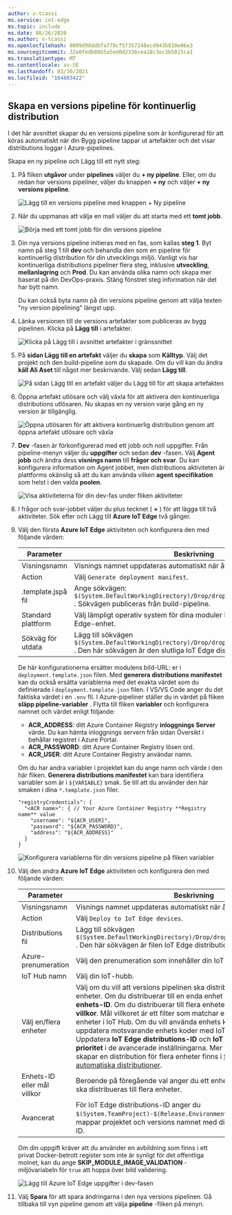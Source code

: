 ```yaml
---
author: v-tcassi
ms.service: iot-edge
ms.topic: include
ms.date: 08/26/2020
ms.author: v-tcassi
ms.openlocfilehash: 8009d98ddbfa778cf5f357248ecd943b810e06e3
ms.sourcegitcommit: 32e0fedb80b5a5ed0d2336cea18c3ec3b5015ca1
ms.translationtype: MT
ms.contentlocale: sv-SE
ms.lasthandoff: 03/30/2021
ms.locfileid: "104803422"
---
```

## <a name="create-a-release-pipeline-for-continuous-deployment"></a>Skapa en versions pipeline för kontinuerlig distribution

I det här avsnittet skapar du en versions pipeline som är konfigurerad för att köras automatiskt när din Bygg pipeline tappar ut artefakter och det visar distributions loggar i Azure-pipelines.

Skapa en ny pipeline och Lägg till ett nytt steg:

1. På fliken **utgåvor** under **pipelines** väljer du **+ ny pipeline**. Eller, om du redan har versions pipeliner, väljer du knappen **+ ny** och väljer **+ ny versions pipeline**.  

    ![Lägg till en versions pipeline med knappen + Ny pipeline](./media/iot-edge-create-release-pipeline-for-continuous-deployment/add-release-pipeline.png)

2. När du uppmanas att välja en mall väljer du att starta med ett **tomt jobb**.

    ![Börja med ett tomt jobb för din versions pipeline](./media/iot-edge-create-release-pipeline-for-continuous-deployment/start-with-empty-release-job.png)

3. Din nya versions pipeline initieras med en fas, som kallas **steg 1**. Byt namn på steg 1 till **dev** och behandla den som en pipeline för kontinuerlig distribution för din utvecklings miljö. Vanligt vis har kontinuerliga distributions pipeliner flera steg, inklusive **utveckling**, **mellanlagring** och **Prod**. Du kan använda olika namn och skapa mer baserat på din DevOps-praxis. Stäng fönstret steg information när det har bytt namn.

   Du kan också byta namn på din versions pipeline genom att välja texten "ny version pipelining" längst upp.

4. Länka versionen till de versions artefakter som publiceras av bygg pipelinen. Klicka på **Lägg till** i artefakter.

   ![Klicka på Lägg till i avsnittet artefakter i gränssnittet](./media/iot-edge-create-release-pipeline-for-continuous-deployment/add-artifacts.png)

5. På **sidan Lägg till en artefakt** väljer du **skapa** som **Källtyp**. Välj det projekt och den build-pipeline som du skapade. Om du vill kan du ändra **käll Ali Aset** till något mer beskrivande. Välj sedan **Lägg till**.

   ![På sidan Lägg till en artefakt väljer du Lägg till för att skapa artefakten](./media/iot-edge-create-release-pipeline-for-continuous-deployment/add-artifact.png)

6. Öppna artefakt utlösare och välj växla för att aktivera den kontinuerliga distributions utlösaren. Nu skapas en ny version varje gång en ny version är tillgänglig.

   ![Öppna utlösaren för att aktivera kontinuerlig distribution genom att öppna artefakt utlösare och växla](./media/iot-edge-create-release-pipeline-for-continuous-deployment/add-trigger.png)

7. **Dev** -fasen är förkonfigurerad med ett jobb och noll uppgifter. Från pipeline-menyn väljer du **uppgifter** och sedan **dev** -fasen. Välj **Agent jobb** och ändra dess **visnings namn** till **frågor och svar**. Du kan konfigurera information om Agent jobbet, men distributions aktiviteten är plattforms okänslig så att du kan använda vilken **agent specifikation** som helst i den valda **poolen**.

   ![Visa aktiviteterna för din dev-fas under fliken aktiviteter](./media/iot-edge-create-release-pipeline-for-continuous-deployment/view-stage-tasks.png)

8. I frågor och svar-jobbet väljer du plus tecknet ( **+** ) för att lägga till två aktiviteter. Sök efter och Lägg till **Azure IoT Edge** två gånger.

9. Välj den första **Azure IoT Edge** aktiviteten och konfigurera den med följande värden:

    | Parameter | Beskrivning |
    | --- | --- |
    | Visningsnamn | Visnings namnet uppdateras automatiskt när åtgärds fältet ändras. |
    | Action | Välj `Generate deployment manifest`. |
    | .template.jspå fil | Ange sökvägen: `$(System.DefaultWorkingDirectory)/Drop/drop/deployment.template.json` . Sökvägen publiceras från build-pipeline. |
    | Standard plattform | Välj lämpligt operativ system för dina moduler baserat på din riktade IoT Edge-enhet. |
    | Sökväg för utdata| Lägg till sökvägen `$(System.DefaultWorkingDirectory)/Drop/drop/configs/deployment.json` . Den här sökvägen är den slutliga IoT Edge distributions manifest filen. |

    De här konfigurationerna ersätter modulens bild-URL: er i `deployment.template.json` filen. Med **generera distributions manifestet** kan du också ersätta variablerna med det exakta värdet som du definierade i `deployment.template.json` filen. I VS/VS Code anger du det faktiska värdet i en `.env` fil. I Azure-pipeliner ställer du in värdet på fliken **släpp pipeline-variabler** . Flytta till fliken **variabler** och konfigurera namnet och värdet enligt följande:

    * **ACR_ADDRESS**: ditt Azure Container Registry **inloggnings Server** värde. Du kan hämta inloggnings servern från sidan Översikt i behållar registret i Azure Portal.
    * **ACR_PASSWORD**: ditt Azure Container Registry lösen ord.
    * **ACR_USER**: ditt Azure Container Registry användar namn.

    Om du har andra variabler i projektet kan du ange namn och värde i den här fliken. **Generera distributions manifestet** kan bara identifiera variabler som är i `${VARIABLE}` smak. Se till att du använder den här smaken i dina `*.template.json` filer.
    
    ```json-interactive
    "registryCredentials": {
      "<ACR name>": { // Your Azure Container Registry **Registry name** value
        "username": "${ACR_USER}",
        "password": "${ACR_PASSWORD}",
        "address": "${ACR_ADDRESS}"
      }
    }
    ```
    
    ![Konfigurera variablerna för din versions pipeline på fliken variabler](./media/iot-edge-create-release-pipeline-for-continuous-deployment/configure-variables.png)

10. Välj den andra **Azure IoT Edge** aktiviteten och konfigurera den med följande värden:

    | Parameter | Beskrivning |
    | --- | --- |
    | Visningsnamn | Visnings namnet uppdateras automatiskt när åtgärds fältet ändras. |
    | Action | Välj `Deploy to IoT Edge devices`. |
    | Distributions fil | Lägg till sökvägen `$(System.DefaultWorkingDirectory)/Drop/drop/configs/deployment.json` . Den här sökvägen är filen IoT Edge distributions manifest filen. |
    | Azure-prenumeration | Välj den prenumeration som innehåller din IoT Hub.|
    | IoT Hub namn | Välj din IoT-hubb.|
    | Välj en/flera enheter | Välj om du vill att versions pipelinen ska distribueras till en eller flera enheter. Om du distribuerar till en enda enhet anger du **IoT Edge enhets-ID**. Om du distribuerar till flera enheter anger du enhetens **mål villkor**. Mål villkoret är ett filter som matchar en uppsättning IoT Edge enheter i IoT Hub. Om du vill använda enhets koder som villkor måste du uppdatera motsvarande enhets koder med IoT Hub enhets-till-enhet. Uppdatera **IoT Edge distributions-ID** och **IoT Edge distributions prioritet** i de avancerade inställningarna. Mer information om hur du skapar en distribution för flera enheter finns i [förstå IoT Edge automatiska distributioner](../articles/iot-edge/module-deployment-monitoring.md). |
    | Enhets-ID eller mål villkor | Beroende på föregående val anger du ett enhets-ID eller [mål villkor](../articles/iot-edge/module-deployment-monitoring.md#target-condition) som ska distribueras till flera enheter. |
    | Avancerat | För IoT Edge distributions-ID anger du `$(System.TeamProject)-$(Release.EnvironmentName)` . Den här variabeln mappar projektet och versions namnet med ditt IoT Edge-distributions-ID. |
    

    Om din uppgift kräver att du använder en avbildning som finns i ett privat Docker-betrott register som inte är synligt för det offentliga molnet, kan du ange **SKIP_MODULE_IMAGE_VALIDATION** -miljövariabeln för `true` att hoppa över bild validering. 

    ![Lägg till Azure IoT Edge uppgifter i dev-fasen](./media/iot-edge-create-release-pipeline-for-continuous-deployment/add-quality-assurance-task.png)

11. Välj **Spara** för att spara ändringarna i den nya versions pipelinen. Gå tillbaka till vyn pipeline genom att välja **pipeline** -fliken på menyn.
